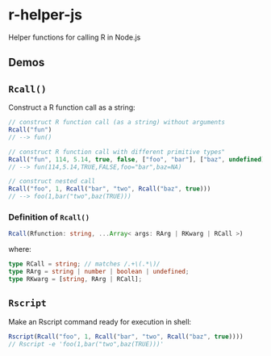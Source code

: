 # r-helper-js

Helper functions for calling R in Node.js

## Demos

## `Rcall()`

Construct a R function call as a string:

```javascript
// construct R function call (as a string) without arguments
Rcall("fun")
// --> fun()

// construct R function call with different primitive types"
Rcall("fun", 114, 5.14, true, false, ["foo", "bar"], ["baz", undefined])
// --> fun(114,5.14,TRUE,FALSE,foo="bar",baz=NA)

// construct nested call
Rcall("foo", 1, Rcall("bar", "two", Rcall("baz", true)))
// --> foo(1,bar("two",baz(TRUE)))
```

### Definition of `Rcall()`

```typescript
Rcall(Rfunction: string, ...Array< args: RArg | RKwarg | RCall >)
```

where:

```typescript
type RCall = string; // matches /.+\(.*\)/
type RArg = string | number | boolean | undefined;
type RKwarg = [string, RArg | RCall];
```

## `Rscript`

Make an Rscript command ready for execution in shell:

```typescript
Rscript(Rcall("foo", 1, Rcall("bar", "two", Rcall("baz", true))))
// Rscript -e 'foo(1,bar("two",baz(TRUE)))'
```
